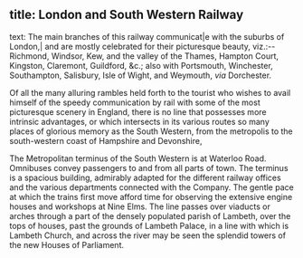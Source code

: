 title: London and South Western Railway
----
text: The main branches of this railway communicat|e with the suburbs of London,| and are mostly celebrated for their picturesque beauty, viz.:-- Richmond, Windsor, Kew, and the valley of the Thames, Hampton Court, Kingston, Claremont, Guildford, &c.; also with Portsmouth, Winchester, Southampton, Salisbury, Isle of Wight, and Weymouth, *via* Dorchester.

Of all the many alluring rambles held forth to the tourist who wishes to avail himself of the speedy communication by rail with some of the most picturesque scenery in England, there is no line that possesses more intrinsic advantages, or which intersects in its various routes so many places of glorious memory as the South Western, from the metropolis to the south-western coast of Hampshire and Devonshire,

The <span class="u-smcp">Metropolitan terminus</span> of the South Western is at Waterloo Road. Omnibuses convey passengers to and from all parts of town. The terminus is a spacious building, admirably adapted for the different railway offices and the various departments connected with the Company. The gentle pace at which the trains first move afford time for observing the extensive engine houses and workshops at Nine Elms. The line passes over viaducts or arches through a part of the densely populated parish of Lambeth, over the tops of houses, past the grounds of Lambeth Palace, in a line with which is Lambeth Church, and across the river may be seen the splendid towers of the new Houses of Parliament.
